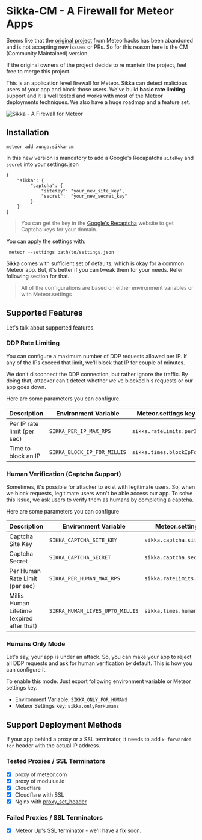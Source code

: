 # Sikka-CM - A Firewall for Meteor Apps

Seems like that the [original project](https://github.com/meteorhacks/sikka) from Meteorhacks has been abandoned and is not accepting new issues or PRs.
So for this reason here is the CM (Community Maintained) version.


If the original owners of the project decide to re mantein the project, feel free to merge this project.

This is an application level firewall for Meteor. Sikka can detect malicious users of your app and block those users. 
We've build **basic rate limiting** support and it is well tested and works with most of the Meteor deployments techniques. We also have a huge roadmap and a feature set.

![Sikka - A Firewall for Meteor](https://cldup.com/7LLtciFLqg.png)

## Installation

~~~
meteor add xunga:sikka-cm
~~~

In this new version is mandatory to add a Google's Recapatcha ```siteKey``` and ```secret``` into your settings.json

```
{
    "sikka": {
         "captcha": {
             "siteKey": "your_new_site_key",
             "secret":  "your_new_secret_key"
         }
    }
}
```

> You can get the key in the [Google's Recaptcha](https://www.google.com/recaptcha/intro/index.html) website to get Captcha keys for your domain. 

You can apply the settings with:

` meteor --settings path/to/settings.json`


Sikka comes with sufficient set of defaults, which is okay for a common Meteor app. But, it's better if you can tweak them for your needs. Refer following section for that.

> All of the configurations are based on either environment variables or with Meteor.settings

## Supported Features

Let's talk about supported features.

### DDP Rate Limiting

You can configure a maximum number of DDP requests allowed per IP. If any of the IPs exceed that limit, we'll block that IP for couple of minutes. 

We don't disconnect the DDP connection, but rather ignore the traffic. By doing that, attacker can't detect whether we've blocked his requests or our app goes down.

Here are some parameters you can configure.

|Description       | Environment Variable    | Meteor.settings key | default |
|------------------|-------------------------|---------------------------|---|
|Per IP rate limit (per sec) | `SIKKA_PER_IP_MAX_RPS` | `sikka.rateLimits.perIp` | 20|
|Time to block an IP | `SIKKA_BLOCK_IP_FOR_MILLIS` | `sikka.times.blockIpFor` | 120000|

### Human Verification (Captcha Support)

Sometimes, it's possible for attacker to exist with legitimate users. So, when we block requests, legitimate users won't be able access our app. To solve this issue, we ask users to verify them as humans by completing a captcha.

Here are some parameters you can configure

|Description       | Environment Variable    | Meteor.settings key | default |
|------------------|-------------------------|---------------------------|---|
|Captcha Site Key | `SIKKA_CAPTCHA_SITE_KEY` | `sikka.captcha.siteKey` | |
|Captcha Secret | `SIKKA_CAPTCHA_SECRET` | `sikka.captcha.secret` | |
|Per Human Rate Limit (per sec) | `SIKKA_PER_HUMAN_MAX_RPS` | `sikka.rateLimits.perHuman` | IP Rate Limit |
|Millis Human Lifetime (expired after that) | `SIKKA_HUMAN_LIVES_UPTO_MILLIS` | `sikka.times.humanLivesUpto` | 3600000 |



### Humans Only Mode

Let's say, your app is under an attack. So, you can make your app to reject all DDP requests and ask for human verification by default. This is how you can configure it.

To enable this mode. Just export following environment variable or Meteor settings key.

* Environment Variable: `SIKKA_ONLY_FOR_HUMANS`
* Meteor Settings key: `sikka.onlyForHumans`

## Support Deployment Methods

If your app behind a proxy or a SSL terminator, it needs to add `x-forwarded-for` header with the actual IP address. 

### Tested Proxies / SSL Terminators

* [x] proxy of meteor.com
* [x] proxy of modulus.io
* [x] Cloudflare
* [x] Cloudflare with SSL
* [x] Nginx with [proxy_set_header](https://rtcamp.com/tutorials/nginx/forwarding-visitors-real-ip/)

### Failed Proxies / SSL Terminators

* [x] Meteor Up's SSL terminator - we'll have a fix soon.
